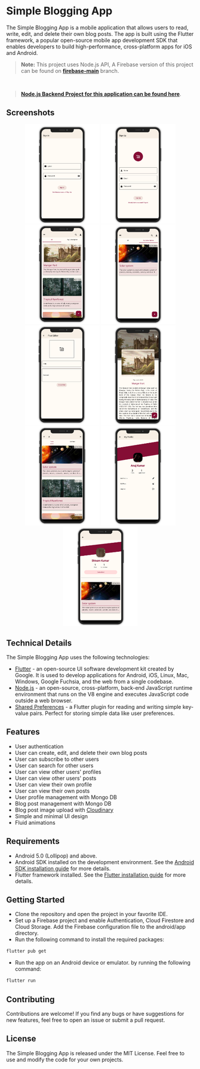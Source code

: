 # Simple Blogging App

The Simple Blogging App is a mobile application that allows users to read, write, edit, and delete their own blog posts. The app is built using the Flutter framework, a popular open-source mobile app development SDK that enables developers to build high-performance, cross-platform apps for iOS and Android.

> **Note:** This project uses Node.js API, A Firebase version of this project can be found on [**firebase-main**](https://github.com/shivanuj13/simple_blogger/tree/firebase-main) branch.

<br/>

> [**Node.js Backend Project for this application can be found here**](https://github.com/shivanuj13/simple_blogger_backend).

## Screenshots

<p align="center">
  <img src="./assets/screenshots/sign_in.png" width="200" alt="Login Screen">
    <img src="./assets/screenshots/sign_up.png" width="200" alt="Sign Up Screen">
    <img src="./assets/screenshots/home.png" width="200" alt="Home Screen">
    <img src="./assets/screenshots/subscription.png" width="200" alt="Subscription Post Screen">
    <img src="./assets/screenshots/post_editor.png" width="200" alt="Create Post Screen">
    <img src="./assets/screenshots/post.png" width="200" alt="Post Screen">
    <img src="./assets/screenshots/search.png" width="200" alt="Search Screen">
    <img src="./assets/screenshots/profile.png" width="200" alt="Profile Screen">
   <img src="./assets/screenshots/author_profile.png" width="200" alt="Author Profile Screen">
</p>

## Technical Details

The Simple Blogging App uses the following technologies:

- [Flutter](https://flutter.dev/) - an open-source UI software development kit created by Google. It is used to develop applications for Android, iOS, Linux, Mac, Windows, Google Fuchsia, and the web from a single codebase.
- [Node.js](https://nodejs.org/en/) - an open-source, cross-platform, back-end JavaScript runtime environment that runs on the V8 engine and executes JavaScript code outside a web browser.
- [Shared Preferences](https://pub.dev/packages/shared_preferences) - a Flutter plugin for reading and writing simple key-value pairs. Perfect for storing simple data like user preferences.

## Features

- User authentication
- User can create, edit, and delete their own blog posts
- User can subscribe to other users
- User can search for other users
- User can view other users' profiles
- User can view other users' posts
- User can view their own profile
- User can view their own posts
- User profile management with Mongo DB
- Blog post management with Mongo DB
- Blog post image upload with [Cloudinary](https://cloudinary.com/)
- Simple and minimal UI design
- Fluid animations

## Requirements

- Android 5.0 (Lollipop) and above.
- Android SDK installed on the development environment. See the [Android SDK installation guide](https://developer.android.com/studio) for more details.
- Flutter framework installed. See the [Flutter installation guide](https://flutter.dev/docs/get-started/install) for more details.

## Getting Started

- Clone the repository and open the project in your favorite IDE.
- Set up a Firebase project and enable Authentication, Cloud Firestore and Cloud Storage.
  Add the Firebase configuration file to the android/app directory.
- Run the following command to install the required packages:

```bash
flutter pub get
```

- Run the app on an Android device or emulator. by running the following command:

```bash
flutter run
```

## Contributing

Contributions are welcome! If you find any bugs or have suggestions for new features, feel free to open an issue or submit a pull request.

## License

The Simple Blogging App is released under the MIT License. Feel free to use and modify the code for your own projects.
